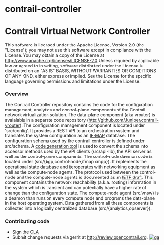 contrail-controller
===================
# Contrail Virtual Network Controller

This software is licensed under the Apache License, Version 2.0 (the "License");
you may not use this software except in compliance with the License.
You may obtain a copy of the License at http://www.apache.org/licenses/LICENSE-2.0
Unless required by applicable law or agreed to in writing, software
distributed under the License is distributed on an "AS IS" BASIS,
WITHOUT WARRANTIES OR CONDITIONS OF ANY KIND, either express or implied.
See the License for the specific language governing permissions and
limitations under the License.

### Overview
The Contrail Controller repository contains the code for the configuration management, analytics and control-plane components of the Contrail network virtualization solution.
The data-plane component (aka vrouter) is avaialable in a separate code repository (http://github.com/Juniper/contrail-vrouter).
The configuration management component is located under 'src/config'. It provides a REST API to an orchestration system and translates the system configuration as an [IF-MAP](http://www.trustedcomputinggroup.org/files/resource_files/2888CAD9-1A4B-B294-D0ED95712B121FEF/TNC_IFMAP_v2_1r15.pdf) database.
The configuration schema used by the contrail controller is defined under src/schema. A [code generation tool](http://github.com/Juniper/contrail-generateds) is used to convert the schema into accessor methods used by the API clients (src/api-lib), the API server as well as the control-plane components.
The control-node daemon code is located under (src/{bgp,control-node,ifmap,xmpp}). It implements the operational state database and iteroperates with networking equipment as well as the compute-node agents. The protocol used between the control-node and the compute-node agents is documented as an [IETF draft](http://tools.ietf.org/html/draft-ietf-l3vpn-end-system-01). This component contains the network reachability (a.k.a. routing) information in the system which is transient and can potentially have a higher rate of change than the configuration state.
The compute-node agent (src/vnsw) is a deamon than runs on every
compute node and programs the data-plane in the host operating system.
Data gathered from all these components is collected into a logically centralized database (src/{analytics,opserver}).

### Contributing code
* Sign the [CLA](https://na2.docusign.net/Member/PowerFormSigning.aspx?PowerFormId=cf81ffe2-5694-4ad8-9d92-334fc57a8a7c)
* Submit change requests via gerrit at http://review.opencontrail.org.
[![ga](https://www.google-analytics.com/__utm.gif?utmac=UA-44166833-1&utmp=contrail-controller%2FREADME.md&utmdt=README.md)](https://www.google-analytics.com)
